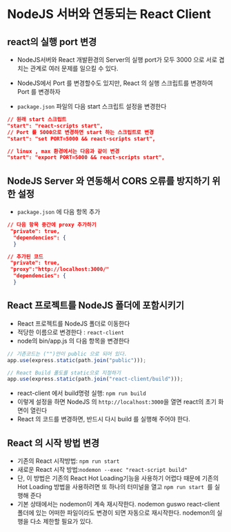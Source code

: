 # NodeJS 서버와 연동되는 React Client

## react의 실행 port 변경

- NodeJS서버와 React 개발환경의 Server의 실행 port가 모두 3000 으로 서로 겹치는 관계로 여러 문제를 일으킬 수 있다.
- NodeJS에서 Port 를 변경할수도 있지만, React 의 실행 스크립트를 변경하여 Port 를 변경하자

- `package.json` 파일의 다음 start 스크립트 설정을 변경한다

```json
// 원래 start 스크립트
"start": "react-scripts start",
// Port 를 5000으로 변경하면 start 하는 스크립트로 변경
"start": "set PORT=5000 && react-scripts start",

// linux , max 환경에서는 다음과 같이 변경
"start": "export PORT=5000 && react-scripts start",
```

## NodeJS Server 와 연동해서 CORS 오류를 방지하기 위한 설정

- `package.json` 에 다음 항목 추가

```json
// 다음 항목 중간에 proxy 추가하기
 "private": true,
  "dependencies": {
  }

// 추가된 코드
 "private": true,
 "proxy":"http://localhost:3000/"
  "dependencies": {
  }
```

## React 프로젝트를 NodeJS 폴더에 포함시키기

- React 프로젝트를 NodeJS 폴더로 이동한다
- 적당한 이름으로 변경한다 : `react-client`
- node의 bin/app.js 의 다음 항목을 변경한다

```js
// 기존코드는 ("")안이 public 으로 되어 있다.
app.use(express.static(path.join("public")));

// React Build 폴도를 static으로 지정하기
app.use(express.static(path.join("react-client/build")));
```

- react-client 에서 build명령 실행: `npm run build`
- 이렇게 설정을 하면 NodeJS 의 `http://localhost:3000`을 열면 react의 초기 화면이 열린다
- React 의 코드를 변경하면, 반드시 다시 build 를 실행해 주어야 한다.

## React 의 시작 방법 변경

- 기존의 React 시작방법: `npm run start`
- 새로운 React 시작 방법:`nodemon --exec "react-script build"`
- 단, 이 방법은 기존의 React Hot Loading기능을 사용하기 어렵다
  때문에 기존의 Hot Loading 방법을 사용하려면 또 하나의 터미널을 열고 `npm run start `를 실행해 준다
- 기본 상태에서는 nodemon이 계속 재시작한다. nodemon guswo react-client 폴더에 있는 어떠한 파일이라도 변경이 되면 자동으로 재시작한다. nodemon의 실행을 다소 제한할 필요가 있다.
